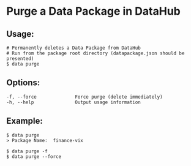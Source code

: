 
# Purge a Data Package in DataHub

## Usage:

```
# Permanently deletes a Data Package from DataHub
# Run from the package root directory (datapackage.json should be presented)
$ data purge
```

## Options:

```
-f, --force              Force purge (delete immediately)
-h, --help               Output usage information
```

## Example:

```
$ data purge
> Package Name:  finance-vix

$ data purge -f
$ data purge --force
```
